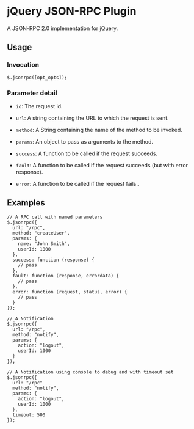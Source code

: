 jQuery JSON-RPC Plugin
======================

A JSON-RPC 2.0 implementation for jQuery.

Usage
-----

### Invocation

    $.jsonrpc([opt_opts]);

### Parameter detail

*   `id`:
    The request id.

*   `url`:
    A string containing the URL to which the request is sent.

*   `method`:
    A String containing the name of the method to be invoked.

*   `params`:
    An object to pass as arguments to the method.

*   `success`:
    A function to be called if the request succeeds.

*   `fault`:
    A function to be called if the request succeeds (but with error response).

*   `error`:
    A function to be called if the request fails..

Examples
--------

    // A RPC call with named parameters
    $.jsonrpc({
      url: "/rpc",
      method: "createUser",
      params: {
        name: "John Smith",
        userId: 1000
      },
      success: function (response) {
        // pass
      },
      fault: function (response, errordata) {
        // pass
      },
      error: function (request, status, error) {
        // pass
      }
    });

    // A Notification
    $.jsonrpc({
      url: "/rpc",
      method: "notify",
      params: {
        action: "logout",
        userId: 1000
      }
    });

    // A Notification using console to debug and with timeout set
    $.jsonrpc({
      url: "/rpc"
      method: "notify",
      params: {
        action: "logout",
        userId: 1000
      },
      timeout: 500
    });
